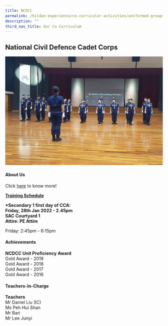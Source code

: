 ```yaml
---
title: NCDCC
permalink: /hildan-experience/co-curricular-activities/uniformed-groups/ncdcc/
description: ""
third_nav_title: Our Co Curriculum
---
```

National Civil Defence Cadet Corps
----------------------------------


![](/images/CCA/NCDCC.jpg)



#### About Us

Click&nbsp;[here](/files/CCA/Introduction%20to%20NCDCC%20SHSS.pdf)&nbsp;to know more!

**<u>Training Schedule</u>**  

**\*Secondary 1 first day of CCA:**  
**Friday, 28th Jan 2022 - 2.45pm  
SAC Courtyard 1  
Attire: PE Attire**

Friday: 2:45pm - 6:15pm

#### Achievements

**NCDCC Unit Proficiency Award**  
Gold Award - 2019  
Gold Award - 2018  
Gold Award - 2017  
Gold Award - 2016

#### Teachers-In-Charge

**Teachers**  
Mr Daniel Liu (IC)  
Ms Peh Hui Shan  
Mr Bari  
Mr Lee Junyi